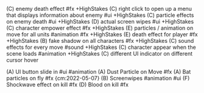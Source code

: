 (C) enemy death effect #fx +HighStakes
(C) right click to open up a menu that displays information about enemy #ui +HighStakes
(C) particle effects on enemy death #ui +HighStakes
(D) actual screen wipes #ui +HighStakes
(C) character empower effect #fx +HighStakes 
(E) particles / animation on move for all units #animation  #fx +HighStakes
(E) death effect for player #fx  +HighStakes
(B) fake shadow on all characters #fx  +HighStakes
(C) sound effects for every move #sound  +HighStakes
(C) character appear when the scene loads #animation  +HighStakes
(C) different UI indicator on different cursor hover

(A) UI button slide in #ui #animation 
(A) Dust Particle on Move #fx
(A) Bat particles on fly #fx {cm:2022-05-07}
(B) Screenwipes #animation  #ui 
(F) Shockwave effect on kill #fx
(D) Blood on kill #fx 